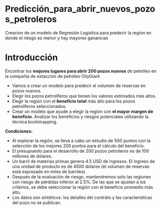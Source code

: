 # Predicción_para_abrir_nuevos_pozos_petroleros
Creacion de un modelo de Regresión Logistica para predecir la region  en donde el riesgo es menor y hay mayores ganancias
# Introducción
Encontrar los **mejores lugares para abrir 200 pozos nuevos** de petróleo en la compañía de extacción de petróleo OilyGiant

- Vamos a crear un modelo para predecir el volumen de reservas en pozos nuevos.
- Elegir los pozos petrolíferos que tienen los valores estimados más altos.
- Elegir la región con el **beneficio total** más alto para los pozos petrolíferos seleccionados.
- Crear un modelo que ayude a elegir la región con **el mayor margen de beneficio**. Analizar los beneficios y riesgos potenciales utilizando la técnica bootstrapping.
  
**Condiciones:**
- Al explorar la región, se lleva a cabo un estudio de 500 puntos con la selección de los mejores 200 puntos para el cálculo del beneficio.
- El presupuesto para el desarrollo de 200 pozos petroleros es de 100 millones de dólares.
- Un barril de materias primas genera 4.5 USD de ingresos. El ingreso de una unidad de producto es de 4500 dólares (el volumen de reservas está expresado en miles de barriles).
- Después de la evaluación de riesgo, mantendremos solo las regiones con riesgo de pérdidas inferior al 2.5%. De las que se ajustan a los criterios, se debe seleccionar la región con el beneficio promedio más alto.
- Los datos son sintéticos: los detalles del contrato y las características del pozo no se publican.
